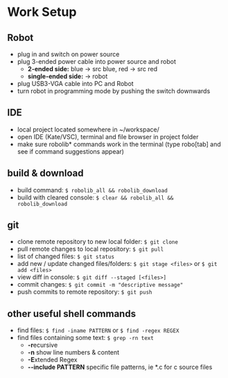 # Work Setup

## Robot

- plug in and switch on power source
- plug 3-ended power cable into power source and robot
    - **2-ended side:** blue → src blue, red → src red
    - **single-ended side:** → robot
- plug USB3-VGA cable into PC and Robot
- turn robot in programming mode by pushing the switch downwards

## IDE

- local project located somewhere in ~/workspace/
- open IDE (Kate/VSC), terminal and file browser in project folder
- make sure robolib* commands work in the terminal (type robo[tab] and see if command suggestions appear)

## build & download

- build command: `$ robolib_all && robolib_download`
- build with cleared console: `$ clear && robolib_all && robolib_download`

## git

- clone remote repository to new local folder: `$ git clone`
- pull remote changes to local repository: `$ git pull`
- list of changed files: `$ git status`
- add new / update changed files/folders: `$ git stage <files>` or `$ git add <files>`
- view diff in console: `$ git diff --staged [<files>]`
- commit changes: `$ git commit -m "descriptive message"`
- push commits to remote repository: `$ git push`

## other useful shell commands

- find files: `$ find -iname PATTERN` or `$ find -regex REGEX`
- find files containing some text: `$ grep -rn text`
    - **-r**ecursive
    - **-n** show line numbers & content
    - **-E**xtended Regex
    - **--include PATTERN** specific file patterns, ie *.c for c source files


